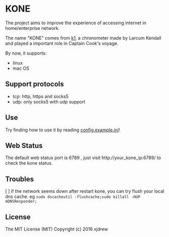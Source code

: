 # KONE

The project aims to improve the experience of accessing internet in home/enterprise network.

The name "KONE" comes from [k1](https://en.wikipedia.org/wiki/Larcum_Kendall#K1), a chronometer made by Larcum Kendall and played a important role in Captain Cook's voyage.

By now, it supports:

* linux
* mac OS

## Support protocols

* tcp: http, https and socks5
* udp: only socks5 with udp support

## Use

Try finding how to use it by reading [config.example.ini](./config.example.ini)!

## Web Status

The default web status port is 6789 , just visit http://your_kone_ip:6789/ to check the kone status.

## Troubles

[ ] if the network seems down after restart kone, you can try flush your local dns cache. eg `sudo dscacheutil -flushcache;sudo killall -HUP mDNSResponder;`

## License

The MIT License (MIT) Copyright (c) 2016 xjdrew
